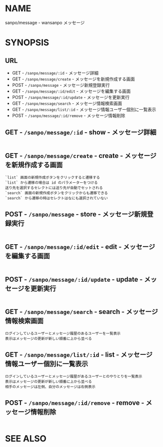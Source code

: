 # NAME

sanpo/message - wansanpo メッセージ

# SYNOPSIS

## URL

- GET - `/sanpo/message/:id` - メッセージ詳細
- GET - `/sanpo/message/create` - メッセージを新規作成する画面
- POST - `/sanpo/message` - メッセージ新規登録実行
- GET - `/sanpo/message/:id/edit` - メッセージを編集する画面
- POST - `/sanpo/message/:id/update` - メッセージを更新実行
- GET - `/sanpo/message/search` - メッセージ情報検索画面
- GET - `/sanpo/message/list/:id` - メッセージ情報ユーザー個別に一覧表示
- POST - `/sanpo/message/:id/remove` - メッセージ情報削除

## GET - `/sanpo/message/:id` - show - メッセージ詳細

```
```

## GET - `/sanpo/message/create` - create - メッセージを新規作成する画面

```
`list` 画面の新規作成ボタンをクリックすると遷移する
`list` から遷移の場合は id のパラメーターをつける
送り先を選択するセレクトには送り先が自動でセットされる
`search` 画面の新規作成ボタンをクリックからも遷移できる
`search` から遷移の時はセレクトはなにも選択されていない
```

## POST - `/sanpo/message` - store - メッセージ新規登録実行

```
```

## GET - `/sanpo/message/:id/edit` - edit - メッセージを編集する画面

```
```

## POST - `/sanpo/message/:id/update` - update - メッセージを更新実行

```
```

## GET - `/sanpo/message/search` - search - メッセージ情報検索画面

```
ログインしているユーザーとメッセージ履歴のあるユーザーを一覧表示
表示はメッセージの更新が新しい順番に上から並べる
```

## GET - `/sanpo/message/list/:id` - list - メッセージ情報ユーザー個別に一覧表示

```
ログインしているユーザーとメッセージ履歴があるユーザーとのやりとりを一覧表示
表示はメッセージの更新が新しい順番に上から並べる
相手のメッセージは左側、自分のメッセージは右側表示
```

## POST - `/sanpo/message/:id/remove` - remove - メッセージ情報削除

```
```


# SEE ALSO

